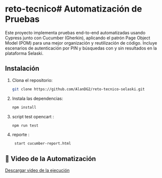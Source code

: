 # reto-tecnico# Automatización de Pruebas 
Este proyecto implementa pruebas end-to-end automatizadas usando Cypress junto con Cucumber (Gherkin), aplicando el patrón Page Object Model (POM) para una mejor organización y reutilización de código.
Incluye escenarios de autenticación por PIN y búsquedas con y sin resultados en la plataforma Selaski.



## Instalación

1. Clona el repositorio:
   ```bash
   git clone https://github.com/AlanDG2/reto-tecnico-selaski.git
   
2. Instala las dependencias: 
    ```bash
   npm install

4. script  test opencart :
     ```bash
    npm run test
   
7.  reporte :  
     ```bash
      start cucumber-report.html

## 🎥 Video de la Automatización

[Descargar video de la ejecución](./selaski.feature.mp4)

